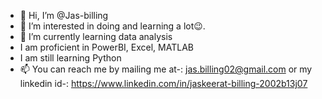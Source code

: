 - 👋 Hi, I’m @Jas-billing
- 👀 I’m interested in doing and learning a lot😉.
- 🌱 I’m currently learning data analysis
- I am proficient in PowerBI, Excel, MATLAB
- I am still learning Python
- 📫 You can reach me by mailing me at-: jas.billing02@gmail.com or my linkedin id-: https://www.linkedin.com/in/jaskeerat-billing-2002b13j07

<!---
Jas-billing/Jas-billing is a ✨ special ✨ repository because its `README.md` (this file) appears on your GitHub profile.
You can click the Preview link to take a look at your changes.
--->
